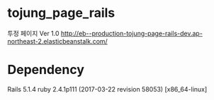 # tojung_page_rails
투정 페이지 Ver 1.0
http://eb--production-tojung-page-rails-dev.ap-northeast-2.elasticbeanstalk.com/

# Dependency
Rails 5.1.4
ruby 2.4.1p111 (2017-03-22 revision 58053) [x86_64-linux]

